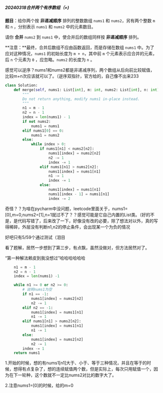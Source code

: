 ##### 20240318合并两个有序数组（+)

**题目**：给你两个按 **非递减顺序** 排列的整数数组 `nums1` 和 `nums2`，另有两个整数 `m` 和 `n` ，分别表示 `nums1` 和 `nums2` 中的元素数目。

请你 **合并** `nums2` 到 `nums1` 中，使合并后的数组同样按 **非递减顺序** 排列。

**注意：**最终，合并后数组不应由函数返回，而是存储在数组 `nums1` 中。为了应对这种情况，`nums1` 的初始长度为 `m + n`，其中前 `m` 个元素表示应合并的元素，后 `n` 个元素为 `0` ，应忽略。`nums2` 的长度为 `n` 。

感觉可以逆序？nums1和nums2都是非递减序列，两个数组从后向前比较赋值，比较m+n次应该就可以了。（逆序双指针，官方给的，自己像不出来233

```python
class Solution:
    def merge(self, nums1: List[int], m: int, nums2: List[int], n: int) -> None:
        """
        Do not return anything, modify nums1 in-place instead.
        """
        n1 = m - 1
        n2 = n - 1
        index = len(nums1) - 1
        if not nums2:
            nums1 = nums1
        elif nums1[0] == 0:
            nums1 = nums2
        else:
            while index > 0:
                if nums1[n1] < nums2[n2]:
                    nums1[index] = nums2[n2]
                    n2 -= 1
                    index -= 1
                elif nums1[n1] > nums2[n2]:
                    nums1[index] = nums1[n1]
                    n1 -= 1
                    index -= 1
                else:
                    nums1[index] = nums1[n1]
                    nums1[index - 1] = nums1[n1]
                    index -= 2
```

奇怪？？为啥在pycharm中没问题，leetcode里面关于，nums1=[0],m=0,nums2=[1],n=1就过不了？？感觉可能是它自己内置的List类。（好的不是，是代码写错了，后来改了一下，好像没有改的必要，除了想法对以外，真的写得稀碎，外层没有判断n1,n2的停止条件，会出现某一个为负的情况

好吧只有5/59个通过测试（泪目

看了题解，居然一步想到了第三步，有点飘，虽然没做对，但方法居然对了。

“第一种解法赖皮到我没想过”哈哈哈哈哈哈

```python
	n1 = m - 1
    n2 = n - 1
    index = len(nums1) -1

    while n1 >= 0 or n2 >= 0:
        # 说明nums1为空
        if n1 == -1:
            nums1[index] = nums2[n2]
            n2 -= 1
        elif n2 == -1:
            nums1[index] = nums1[n1]
            n1 -= 1
        elif nums1[n1] > nums2[n2]:
            nums1[index] = nums1[n1]
            n1 -= 1
        else:
            nums1[index] = nums2[n2]
            n2 -= 1
        index -= 1
    return nums1

```

1.开始的时候，想的有nums1[n1]大于、小于、等于三种情况，并且在等于的时候，想得有点复杂了，想的连续赋值两个数，但是实际上，每次只用赋值一个，因为在下一轮种，这个数就不一定比nums2对比的数字大了。

2.注意nums1=[0]的时候，给的m=0